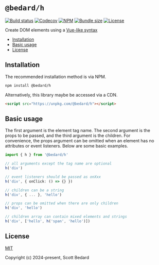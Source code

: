 # `@bedard/h`

[![Build status](https://img.shields.io/github/actions/workflow/status/scottbedard/h/test.yml?branch=main)](https://github.com/scottbedard/h/actions)
[![Codecov](https://img.shields.io/codecov/c/github/scottbedard/h?token=Dj9EytYQgk&style=flat-square)](https://codecov.io/gh/scottbedard/h)
[![NPM](https://img.shields.io/npm/v/@bedard/h&style=flat-square)](https://www.npmjs.com/package/@bedard/h)
[![Bundle size](https://img.shields.io/bundlephobia/minzip/@bedard/h?label=gzipped&style=flat-square)](https://bundlephobia.com/result?p=@bedard/h)
[![License](https://img.shields.io/github/license/scottbedard/h?color=blue&style=flat-square)](https://github.com/scottbedard/h/blob/main/LICENSE)

Create DOM elements using a [Vue-like syntax](https://vuejs.org/api/render-function.html#h)

- [Installation](#installation)
- [Basic usage](#basic-usage)
- [License](#license)

## Installation

The recommended installation method is via NPM.

```bash
npm install @bedard/h
```

Alternatively, this library maybe be accessed via a CDN.

```html
<script src="https://unpkg.com/@bedard/h"></script>
```

## Basic usage

The first argument is the element tag name. The second argument is the props to be passed, and the third argument is the children. For convenience, the props argument can be omitted when an element has no attributes or event listeners. Below are some basic examples.

```ts
import { h } from '@bedard/h'

// all arguments except the tag name are optional
h('div')

// event listeners should be passed as onXxx
h('div', { onClick: () => {} })

// children can be a string
h('div', { ... }, 'hello')

// props can be omitted when there are only children
h('div', 'hello')

// children array can contain mixed elements and strings
h('div', ['hello', h('span', 'hello')])
```

## License

[MIT](https://github.com/scottbedard/h/tree/main?tab=MIT-1-ov-file#readme)

Copyright (c) 2024-present, Scott Bedard
